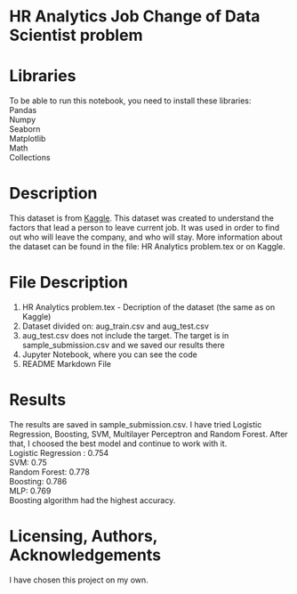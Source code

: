 # HR Analytics Job Change of Data Scientist problem

# Libraries
To be able to run this notebook, you need to install these libraries:<br/>
Pandas<br/>
Numpy<br/>
Seaborn<br/>
Matplotlib<br/>
Math<br/>
Collections<br/>

# Description
This dataset is from [Kaggle](https://www.kaggle.com/arashnic/hr-analytics-job-change-of-data-scientists). This dataset was created to understand the factors that lead a person to leave current job. It was used in order to find out who will leave the company, and who will stay. More information about the dataset can be found in the file: HR Analytics problem.tex or on Kaggle.<br/>

# File Description
1. HR Analytics problem.tex - Decription of the dataset (the same as on Kaggle)<br/>
2. Dataset divided on: aug_train.csv and aug_test.csv<br/>
3. aug_test.csv does not include the target. The target is in sample_submission.csv and we saved our results there<br/>
4. Jupyter Notebook, where you can see the code<br/>
5. README Markdown File<br/>

# Results
The results are saved in sample_submission.csv. I have tried Logistic Regression, Boosting, SVM, Multilayer Perceptron and Random Forest. After that, I choosed the best model and continue to work with it. <br/>
Logistic Regression : 0.754<br/>
SVM: 0.75<br/>
Random Forest: 0.778<br/>
Boosting: 0.786<br/>
MLP: 0.769<br/>
Boosting algorithm had the highest accuracy.<br/>

# Licensing, Authors, Acknowledgements
I have chosen this project on my own.<br/>

